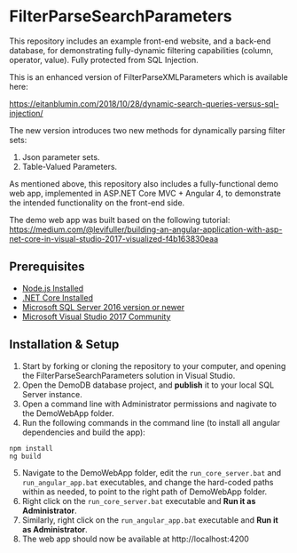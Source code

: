 # FilterParseSearchParameters

This repository includes an example front-end website, and a back-end database, for demonstrating fully-dynamic filtering capabilities (column, operator, value). Fully protected from SQL Injection.

This is an enhanced version of FilterParseXMLParameters which is available here:

https://eitanblumin.com/2018/10/28/dynamic-search-queries-versus-sql-injection/

The new version introduces two new methods for dynamically parsing filter sets:
1. Json parameter sets.
2. Table-Valued Parameters.

As mentioned above, this repository also includes a fully-functional demo web app, implemented in ASP.NET Core MVC + Angular 4, to demonstrate the intended functionality on the front-end side.

The demo web app was built based on the following tutorial: https://medium.com/@levifuller/building-an-angular-application-with-asp-net-core-in-visual-studio-2017-visualized-f4b163830eaa

## Prerequisites

- [Node.js Installed](https://nodejs.org/en/download/)
- [.NET Core Installed](https://www.microsoft.com/net/core#windowscmd)
- [Microsoft SQL Server 2016 version or newer](https://www.microsoft.com/en-us/sql-server/sql-server-downloads)
- [Microsoft Visual Studio 2017 Community](https://www.visualstudio.com/downloads/)

## Installation & Setup

1. Start by forking or cloning the repository to your computer, and opening the FilterParseSearchParameters solution in Visual Studio.
2. Open the DemoDB database project, and **publish** it to your local SQL Server instance.
3. Open a command line with Administrator permissions and nagivate to the DemoWebApp folder.
4. Run the following commands in the command line (to install all angular dependencies and build the app):
```
npm install
ng build
```
5. Navigate to the DemoWebApp folder, edit the `run_core_server.bat` and `run_angular_app.bat` executables, and change the hard-coded paths within as needed, to point to the right path of DemoWebApp folder.
6. Right click on the `run_core_server.bat` executable and **Run it as Administrator**.
7. Similarly, right click on the `run_angular_app.bat` executable and **Run it as Administrator**.
8. The web app should now be available at http://localhost:4200
